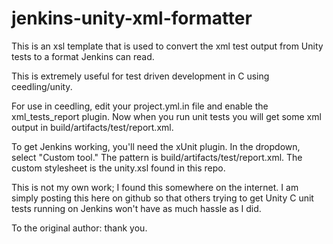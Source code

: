 jenkins-unity-xml-formatter
===========================
This is an xsl template that is used to convert the xml test output from
Unity tests to a format Jenkins can read.

This is extremely useful for test driven development in C using
ceedling/unity.

For use in ceedling, edit your project.yml.in file and enable the xml_tests_report plugin.
Now when you run unit tests you will get some xml output in
build/artifacts/test/report.xml.

To get Jenkins working, you'll need the xUnit plugin.  In the dropdown,
select "Custom tool."  The pattern is build/artifacts/test/report.xml.
The custom stylesheet is the unity.xsl found in this repo.

This is not my own work; I found this somewhere on the internet.  I am
simply posting this here on github so that others trying to get Unity C
unit tests running on Jenkins won't have as much hassle as I did.

To the original author: thank you.

